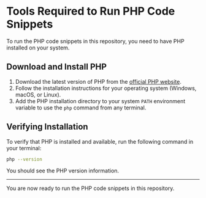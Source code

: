 # Tools Required to Run PHP Code Snippets

To run the PHP code snippets in this repository, you need to have PHP installed on your system.

## Download and Install PHP

1. Download the latest version of PHP from the [official PHP website](https://www.php.net/downloads.php).
2. Follow the installation instructions for your operating system (Windows, macOS, or Linux).
3. Add the PHP installation directory to your system `PATH` environment variable to use the `php` command from any terminal.

## Verifying Installation

To verify that PHP is installed and available, run the following command in your terminal:

```sh
php --version
```

You should see the PHP version information.

---

You are now ready to run the PHP code snippets in this repository.
